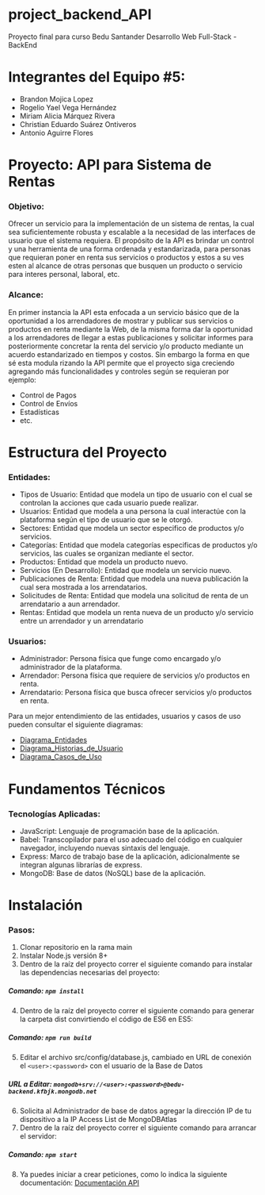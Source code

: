 # project_backend_API

Proyecto final para curso Bedu Santander Desarrollo Web Full-Stack - BackEnd

# Integrantes del Equipo #5:
- Brandon Mojica Lopez
- Rogelio Yael Vega Hernández
- Miriam Alicia Márquez Rivera
- Christian Eduardo Suárez Ontiveros
- Antonio Aguirre Flores

# Proyecto: API para Sistema de Rentas

   ### Objetivo: 
   Ofrecer un servicio para la implementación de un sistema de rentas, la cual sea suficientemente robusta y escalable a la necesidad de las interfaces de usuario      que el sistema requiera. El propósito de la API es brindar un control y una herramienta de una forma ordenada y estandarizada, para personas que requieran poner    en renta sus servicios o productos y estos a su ves esten al alcance de otras personas que busquen un producto o servicio para interes personal, laboral, etc.

   ### Alcance: 
   En primer instancia la API esta enfocada a un servicio básico que de la oportunidad a los arrendadores de mostrar y publicar sus servicios o productos en renta      mediante la Web, de la misma forma dar la oportunidad a los arrendadores de llegar a estas publicaciones y solicitar informes para posteriormente concretar la      renta del servicio y/o producto mediante un acuerdo estandarizado en tiempos y costos. Sin embargo la forma en que sé esta modula rizando la API permite que el      proyecto siga creciendo agregando más funcionalidades y controles según se requieran por ejemplo:
   * Control de Pagos
   * Control de Envíos
   * Estadísticas
   * etc.

# Estructura del Proyecto

   ### Entidades:
   - Tipos de Usuario: Entidad que modela un tipo de usuario con el cual se controlan la acciones que cada usuario puede realizar.
   - Usuarios: Entidad que modela a una persona la cual interactúe con la plataforma según el tipo de usuario que se le otorgó.
   - Sectores: Entidad que modela un sector especifico de productos y/o servicios.
   - Categorías: Entidad que modela categorías especificas de productos y/o servicios, las cuales se organizan mediante el sector.
   - Productos: Entidad que modela un producto nuevo.
   - Servicios (En Desarrollo): Entidad que modela un servicio nuevo.
   - Publicaciones de Renta: Entidad que modela una nueva publicación la cual sera mostrada a los arrendatarios.
   - Solicitudes de Renta: Entidad que modela una solicitud de renta de un arrendatario a aun arrendador.
   - Rentas: Entidad que modela un renta nueva de un producto y/o servicio entre un arrendador y un arrendatario

   ### Usuarios:
   - Administrador: Persona física que funge como encargado y/o administrador de la plataforma.
   - Arrendador: Persona física que requiere de servicios y/o productos en renta.
   - Arrendatario: Persona física que busca ofrecer servicios y/o productos en renta.


   Para un mejor entendimiento de las entidades, usuarios y casos de uso pueden consultar el siguiente diagramas:
   * [Diagrama_Entidades](https://drive.google.com/file/d/1uBLKCwS-GS7rOIiohY17Kgi7H9sFHRoK/view?usp=sharing)
   * [Diagrama_Historias_de_Usuario](https://docs.google.com/document/d/1nPgRO4lJxKA0pWs1SntZzZmJlEOH1swSI4LR8IQuQTk/edit?usp=sharing)
   * [Diagrama_Casos_de_Uso](https://drive.google.com/file/d/1OFqRugTuhmfUXwVrMvSI0av4IHohZGlB/view?usp=sharing)

# Fundamentos Técnicos

  ### Tecnologías Aplicadas:
   - JavaScript: Lenguaje de programación base de la aplicación.
   - Babel: Transcopilador para el uso adecuado del código en cualquier navegador, incluyendo nuevas sintaxis del lenguaje.
   - Express: Marco de trabajo base de la aplicación, adicionalmente se integran algunas librarías de express.
   - MongoDB: Base de datos (NoSQL) base de la aplicación.

# Instalación

   ### Pasos:
   1. Clonar repositorio en la rama main
   2. Instalar Node.js versión 8+
   3. Dentro de la raíz del proyecto correr el siguiente comando para instalar las dependencias necesarias del proyecto:
   ##### Comando: `npm install`
   4. Dentro de la raíz del proyecto correr el siguiente comando para generar la carpeta dist convirtiendo el código de ES6 en ES5:
   ##### Comando: `npm run build`
   5. Editar el archivo src/config/database.js, cambiado en URL de conexión el `<user>:<password>` con el usuario de la Base de Datos
   ##### URL a Editar: `mongodb+srv://<user>:<password>@bedu-backend.kfbjk.mongodb.net`
   6. Solicita al Administrador de base de datos agregar la dirección IP de tu dispositivo a la IP Access List de MongoDBAtlas
   7. Dentro de la raíz del proyecto correr el siguiente comando para arrancar el servidor:
   ##### Comando: `npm start`
   8. Ya puedes iniciar a crear peticiones, como lo indica la siguiente documentación: [Documentación API](#)
